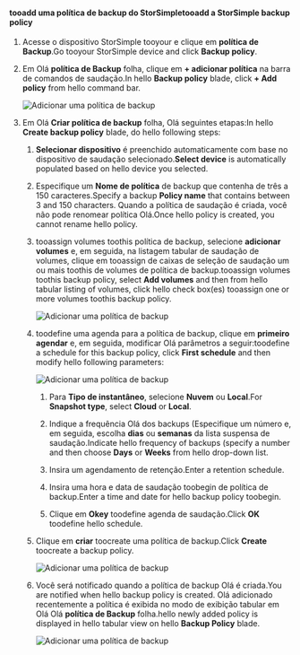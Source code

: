 <!--author=alkohli last changed: 02/10/17-->

#### <a name="tooadd-a-storsimple-backup-policy"></a><span data-ttu-id="1084b-101">tooadd uma política de backup do StorSimple</span><span class="sxs-lookup"><span data-stu-id="1084b-101">tooadd a StorSimple backup policy</span></span>

1. <span data-ttu-id="1084b-102">Acesse o dispositivo StorSimple tooyour e clique em **política de Backup**.</span><span class="sxs-lookup"><span data-stu-id="1084b-102">Go tooyour StorSimple device and click **Backup policy**.</span></span>

2. <span data-ttu-id="1084b-103">Em Olá **política de Backup** folha, clique em **+ adicionar política** na barra de comandos de saudação.</span><span class="sxs-lookup"><span data-stu-id="1084b-103">In hello **Backup policy** blade, click **+ Add policy** from hello command bar.</span></span>
   
    ![Adicionar uma política de backup](./media/storsimple-8000-add-backup-policy-u2/addbupol1.png)

3. <span data-ttu-id="1084b-105">Em Olá **Criar política de backup** folha, Olá seguintes etapas:</span><span class="sxs-lookup"><span data-stu-id="1084b-105">In hello **Create backup policy** blade, do hello following steps:</span></span>
   
   1. <span data-ttu-id="1084b-106">**Selecionar dispositivo** é preenchido automaticamente com base no dispositivo de saudação selecionado.</span><span class="sxs-lookup"><span data-stu-id="1084b-106">**Select device** is automatically populated based on hello device you selected.</span></span>
   
   2. <span data-ttu-id="1084b-107">Especifique um **Nome de política** de backup que contenha de três a 150 caracteres.</span><span class="sxs-lookup"><span data-stu-id="1084b-107">Specify a backup **Policy name** that contains between 3 and 150 characters.</span></span> <span data-ttu-id="1084b-108">Quando a política de saudação é criada, você não pode renomear política Olá.</span><span class="sxs-lookup"><span data-stu-id="1084b-108">Once hello policy is created, you cannot rename hello policy.</span></span>
       
   3. <span data-ttu-id="1084b-109">tooassign volumes toothis política de backup, selecione **adicionar volumes** e, em seguida, na listagem tabular de saudação de volumes, clique em tooassign de caixas de seleção de saudação um ou mais toothis de volumes de política de backup.</span><span class="sxs-lookup"><span data-stu-id="1084b-109">tooassign volumes toothis backup policy, select **Add volumes** and then from hello tabular listing of volumes, click hello check box(es) tooassign one or more volumes toothis backup policy.</span></span>

       ![Adicionar uma política de backup](./media/storsimple-8000-add-backup-policy-u2/addbupol2.png)

   4. <span data-ttu-id="1084b-111">toodefine uma agenda para a política de backup, clique em **primeiro agendar** e, em seguida, modificar Olá parâmetros a seguir:</span><span class="sxs-lookup"><span data-stu-id="1084b-111">toodefine a schedule for this backup policy, click **First schedule** and then modify hello following parameters:</span></span>

       ![Adicionar uma política de backup](./media/storsimple-8000-add-backup-policy-u2/addbupol3.png)

       1. <span data-ttu-id="1084b-113">Para **Tipo de instantâneo**, selecione **Nuvem** ou **Local**.</span><span class="sxs-lookup"><span data-stu-id="1084b-113">For **Snapshot type**, select **Cloud** or **Local**.</span></span>

       2. <span data-ttu-id="1084b-114">Indique a frequência Olá dos backups (Especifique um número e, em seguida, escolha **dias** ou **semanas** da lista suspensa de saudação.</span><span class="sxs-lookup"><span data-stu-id="1084b-114">Indicate hello frequency of backups (specify a number and then choose **Days** or **Weeks** from hello drop-down list.</span></span>

       3. <span data-ttu-id="1084b-115">Insira um agendamento de retenção.</span><span class="sxs-lookup"><span data-stu-id="1084b-115">Enter a retention schedule.</span></span>

       4. <span data-ttu-id="1084b-116">Insira uma hora e data de saudação toobegin de política de backup.</span><span class="sxs-lookup"><span data-stu-id="1084b-116">Enter a time and date for hello backup policy toobegin.</span></span>

       5. <span data-ttu-id="1084b-117">Clique em **Okey** toodefine agenda de saudação.</span><span class="sxs-lookup"><span data-stu-id="1084b-117">Click **OK** toodefine hello schedule.</span></span>

   5. <span data-ttu-id="1084b-118">Clique em **criar** toocreate uma política de backup.</span><span class="sxs-lookup"><span data-stu-id="1084b-118">Click **Create** toocreate a backup policy.</span></span>

       ![Adicionar uma política de backup](./media/storsimple-8000-add-backup-policy-u2/addbupol4.png)
   
   6. <span data-ttu-id="1084b-120">Você será notificado quando a política de backup Olá é criada.</span><span class="sxs-lookup"><span data-stu-id="1084b-120">You are notified when hello backup policy is created.</span></span> <span data-ttu-id="1084b-121">Olá adicionado recentemente a política é exibida no modo de exibição tabular em Olá Olá **política de Backup** folha.</span><span class="sxs-lookup"><span data-stu-id="1084b-121">hello newly added policy is displayed in hello tabular view on hello **Backup Policy** blade.</span></span>

       ![Adicionar uma política de backup](./media/storsimple-8000-add-backup-policy-u2/addbupol7.png)

